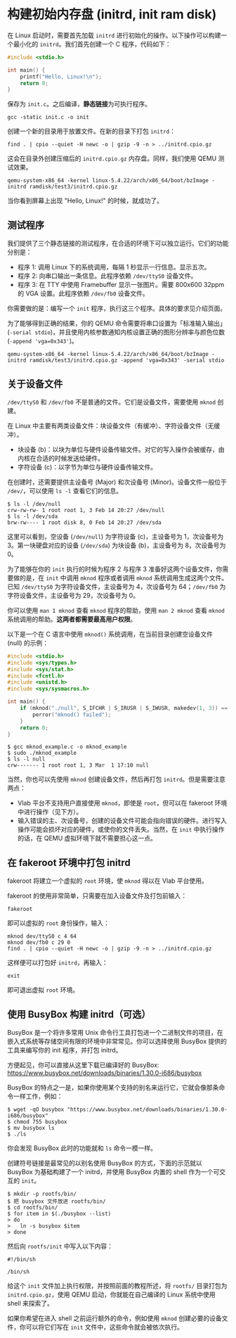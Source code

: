 # 构建初始内存盘 (initrd, init ram disk)

在 Linux 启动时，需要首先加载 `initrd` 进行初始化的操作。以下操作可以构建一个最小化的 `initrd`。我们首先创建一个 C 程序，代码如下：

```c
#include <stdio.h>

int main() {
    printf("Hello, Linux!\n");
    return 0;
}
```

保存为 `init.c`。之后编译，**静态链接**为可执行程序。

```shell
gcc -static init.c -o init
```

创建一个新的目录用于放置文件。在新的目录下打包 `initrd`：

```shell
find . | cpio --quiet -H newc -o | gzip -9 -n > ../initrd.cpio.gz
```

这会在目录外创建压缩后的 `initrd.cpio.gz` 内存盘。同样，我们使用 QEMU 测试效果。

```shell
qemu-system-x86_64 -kernel linux-5.4.22/arch/x86_64/boot/bzImage -initrd ramdisk/test3/initrd.cpio.gz
```

当你看到屏幕上出现 "Hello, Linux!" 的时候，就成功了。

## 测试程序

我们提供了三个静态链接的测试程序，在合适的环境下可以独立运行。它们的功能分别是：

- 程序 1: 调用 Linux 下的系统调用，每隔 1 秒显示一行信息。显示五次。
- 程序 2: 向串口输出一条信息。此程序依赖 `/dev/ttyS0` 设备文件。
- 程序 3: 在 TTY 中使用 Framebuffer 显示一张图片。需要 800x600 32ppm 的 VGA 设置。此程序依赖 `/dev/fb0` 设备文件。

你需要做的是：编写一个 `init` 程序，执行这三个程序。具体的要求见介绍页面。

为了能够得到正确的结果，你的 QEMU 命令需要将串口设置为「标准输入输出」(`-serial stdio`)，并且使用内核参数通知内核设置正确的图形分辨率与颜色位数 (`-append 'vga=0x343'`)。

```
qemu-system-x86_64 -kernel linux-5.4.22/arch/x86_64/boot/bzImage -initrd ramdisk/test3/initrd.cpio.gz -append 'vga=0x343' -serial stdio
```

## 关于设备文件

`/dev/ttyS0` 和 `/dev/fb0` 不是普通的文件。它们是设备文件，需要使用 `mknod` 创建。

在 Linux 中主要有两类设备文件：块设备文件（有缓冲）、字符设备文件（无缓冲）。

- 块设备 (b)：以块为单位与硬件设备传输文件。对它的写入操作会被缓存，由内核在合适的时候发送给硬件。
- 字符设备 (c)：以字节为单位与硬件设备传输文件。

在创建时，还需要提供主设备号 (Major) 和次设备号 (Minor)。设备文件一般位于 `/dev/`，可以使用 `ls -l` 查看它们的信息。

```
$ ls -l /dev/null
crw-rw-rw- 1 root root 1, 3 Feb 14 20:27 /dev/null
$ ls -l /dev/sda
brw-rw---- 1 root disk 8, 0 Feb 14 20:27 /dev/sda
```

这里可以看到，空设备 (`/dev/null`) 为字符设备 (c)，主设备号为 1，次设备号为 3。第一块硬盘对应的设备 (`/dev/sda`) 为块设备 (b)，主设备号为 8，次设备号为 0。

为了能够在你的 `init` 执行的时候为程序 2 与程序 3 准备好这两个设备文件，你需要做的是，在 `init` 中调用 `mknod` 程序或者调用 `mknod` 系统调用生成这两个文件。已知 `/dev/ttyS0` 为字符设备文件，主设备号为 4，次设备号为 64；`/dev/fb0` 为字符设备文件，主设备号为 29，次设备号为 0。

你可以使用 `man 1 mknod` 查看 `mknod` 程序的帮助，使用 `man 2 mknod` 查看 `mknod` 系统调用的帮助。**这两者都需要最高用户权限**。

以下是一个在 C 语言中使用 `mknod()` 系统调用，在当前目录创建空设备文件 (null) 的示例：

```c
#include <stdio.h>
#include <sys/types.h>
#include <sys/stat.h>
#include <fcntl.h>
#include <unistd.h>
#include <sys/sysmacros.h>

int main() {
    if (mknod("./null", S_IFCHR | S_IRUSR | S_IWUSR, makedev(1, 3)) == -1) {
        perror("mknod() failed");
    }
    return 0;
}
```

```shell
$ gcc mknod_example.c -o mknod_example
$ sudo ./mknod_example
$ ls -l null
crw------- 1 root root 1, 3 Mar  1 17:10 null
```

当然，你也可以先使用 `mknod` 创建设备文件，然后再打包 `initrd`。但是需要注意两点：

- Vlab 平台不支持用户直接使用 `mknod`，即使是 `root`，但可以在 fakeroot 环境中进行操作（见下方）。
- 输入错误的主、次设备号，创建的设备文件可能会指向错误的硬件。进行写入操作可能会损坏对应的硬件，或使你的文件丢失。当然，在 `init` 中执行操作的话，在 QEMU 虚拟环境下就不需要担心这一点。

## 在 fakeroot 环境中打包 initrd

fakeroot 将建立一个虚拟的 `root` 环境，使 `mknod` 得以在 Vlab 平台使用。

fakeroot 的使用非常简单，只需要在加入设备文件及打包前输入：

```shell
fakeroot
```

即可以虚拟的 `root` 身份操作，输入：

```shell
mknod dev/ttyS0 c 4 64
mknod dev/fb0 c 29 0
find . | cpio --quiet -H newc -o | gzip -9 -n > ../initrd.cpio.gz
```

这样便可以打包好 `initrd`，再输入：

```shell
exit
```

即可退出虚拟 `root` 环境。

## 使用 BusyBox 构建 initrd（可选）

BusyBox 是一个将许多常用 Unix 命令行工具打包进一个二进制文件的项目，在嵌入式系统等存储空间有限的环境中非常常见。你可以选择使用 BusyBox 提供的工具来编写你的 init 程序，并打包 initrd。

方便起见，你可以直接从这里下载已编译好的 BusyBox: <https://www.busybox.net/downloads/binaries/1.30.0-i686/busybox>

BusyBox 的特点之一是，如果你使用某个支持的别名来运行它，它就会像那条命令一样工作，例如：

```shell
$ wget -qO busybox "https://www.busybox.net/downloads/binaries/1.30.0-i686/busybox"
$ chmod 755 busybox
$ mv busybox ls
$ ./ls
```

你会发现 BusyBox 此时的功能就和 `ls` 命令一模一样。

创建符号链接是最常见的以别名使用 BusyBox 的方式，下面的示范就以 BusyBox 为基础构建了一个 initrd，并使用 BusyBox 内置的 shell 作为一个可交互的 `init`。

```shell
$ mkdir -p rootfs/bin/
$ 把 busybox 文件放进 rootfs/bin/
$ cd rootfs/bin/
$ for item in $(./busybox --list)
> do
>   ln -s busybox $item
> done
```

然后向 `rootfs/init` 中写入以下内容：

```shell
#!/bin/sh

/bin/sh
```

给这个 `init` 文件加上执行权限，并按照前面的教程所述，将 `rootfs/` 目录打包为 `initrd.cpio.gz`，使用 QEMU 启动，你就能在自己编译的 Linux 系统中使用 shell 来探索了。

如果你希望在进入 shell 之前运行额外的命令，例如使用 `mknod` 创建必要的设备文件，你可以将它们写在 `init` 文件中，这些命令就会被依次执行。
